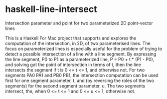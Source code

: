 # haskell-line-intersect
Intersection parameter and point for two parameterized 2D point-vector lines 

This is a Haskell For Mac project that supports and explores the computation of the intersection, in 2D, 
of two parameterised lines. The focus on parameterized lines is especially useful for the problem of trying to 
detect a possible intersection of a line with a line segment. By expressing the line segment, P0 to P1 as 
a parameterized line, P = P0 + t * (P1 - P0), and solving got the point of intersection in terms of t, then
the line intersects the segment if t is 0 <= t <= 1, and otherwise not. For two segments PA0 PA1 and PB0 PB1,
the intersection computation can be used first for one segment parameter, t, and (by reversing the roles of the 
two segments) for the second segment parameter, u. The two segments intersect, the, when 0 <= t <= 1
and 0 <= u <= 1, otherwise not.


